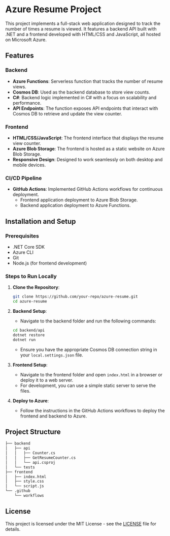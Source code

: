 
# Azure Resume Project

This project implements a full-stack web application designed to track the number of times a resume is viewed. 
It features a backend API built with .NET and a frontend developed with HTML/CSS and JavaScript, all hosted on Microsoft Azure. 

## Features

### Backend
- **Azure Functions**: Serverless function that tracks the number of resume views.
- **Cosmos DB**: Used as the backend database to store view counts.
- **C#**: Backend logic implemented in C# with a focus on scalability and performance.
- **API Endpoints**: The function exposes API endpoints that interact with Cosmos DB to retrieve and update the view counter.

### Frontend
- **HTML/CSS/JavaScript**: The frontend interface that displays the resume view counter.
- **Azure Blob Storage**: The frontend is hosted as a static website on Azure Blob Storage.
- **Responsive Design**: Designed to work seamlessly on both desktop and mobile devices.

### CI/CD Pipeline
- **GitHub Actions**: Implemented GitHub Actions workflows for continuous deployment.
  - Frontend application deployment to Azure Blob Storage.
  - Backend application deployment to Azure Functions.

## Installation and Setup

### Prerequisites
- .NET Core SDK
- Azure CLI
- Git
- Node.js (for frontend development)
  
### Steps to Run Locally
1. **Clone the Repository**:
   ```bash
   git clone https://github.com/your-repo/azure-resume.git
   cd azure-resume
   ```

2. **Backend Setup**:
   - Navigate to the backend folder and run the following commands:
   ```bash
   cd backend/api
   dotnet restore
   dotnet run
   ```
   - Ensure you have the appropriate Cosmos DB connection string in your `local.settings.json` file.

3. **Frontend Setup**:
   - Navigate to the frontend folder and open `index.html` in a browser or deploy it to a web server.
   - For development, you can use a simple static server to serve the files.

4. **Deploy to Azure**:
   - Follow the instructions in the GitHub Actions workflows to deploy the frontend and backend to Azure.

## Project Structure
```bash
├── backend
│   ├── api
│   │   ├── Counter.cs
│   │   ├── GetResumeCounter.cs
│   │   └── api.csproj
│   └── tests
├── frontend
│   ├── index.html
│   ├── style.css
│   └── script.js
└── .github
    └── workflows
```

## License
This project is licensed under the MIT License - see the [LICENSE](LICENSE) file for details.
